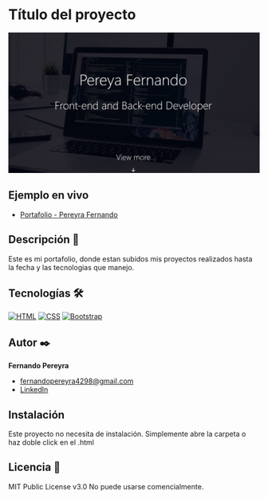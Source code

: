 # Título del proyecto
![Imagen del proyecto](https://github.com/Fercho612/My-PortFolio/blob/main/Multimedia/Portada.PNG)

## Ejemplo en vivo
- [Portafolio - Pereyra Fernando](URL-de-github-pages-de-este-proyecto)

## Descripción 📑

Este es mi portafolio, donde estan subidos mis proyectos realizados hasta la fecha y las tecnologias que manejo.

## Tecnologías 🛠
[![HTML](https://img.shields.io/badge/HTML5-E34F26?style=for-the-badge&logo=html5&logoColor=white)](https://es.wikipedia.org/wiki/HTML5)
[![CSS](https://img.shields.io/badge/CSS3-1572B6?style=for-the-badge&logo=css3&logoColor=white)](https://es.wikipedia.org/wiki/CSS)
[![Bootstrap](https://img.shields.io/badge/Bootstrap-563D7C?style=for-the-badge&logo=bootstrap&logoColor=white)](https://es.wikipedia.org/wiki/Bootstrap_(framework))


## Autor ✒️
**Fernando Pereyra**

* [fernandopereyra4298@gmail.com](fernandopereyra4298@gmail.com)
* [LinkedIn](www.linkedin.com/in/pereyrafernando)


## Instalación 
Este proyecto no necesita de instalación. Simplemente abre la carpeta o haz doble click en el .html
  
## Licencia 📄
MIT Public License v3.0
No puede usarse comencialmente.
